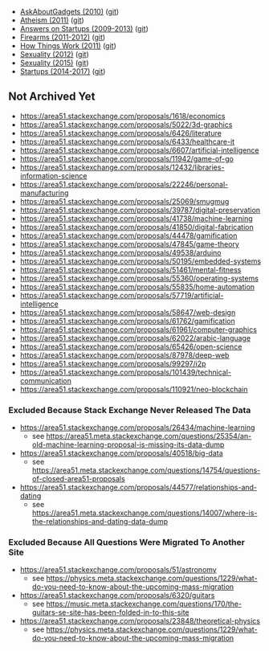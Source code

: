 - [AskAboutGadgets (2010)](https://collapsed-stacks.github.io/gadgets/)
  ([git](https://github.com/collapsed-stacks/gadgets/))
- [Atheism (2011)](https://collapsed-stacks.github.io/atheism/)
  ([git](https://github.com/collapsed-stacks/atheism/))
- [Answers on Startups (2009-2013)](https://collapsed-stacks.github.io/onstartups/)
  ([git](https://github.com/collapsed-stacks/onstartups/))
- [Firearms (2011-2012)](https://collapsed-stacks.github.io/firearms/)
  ([git](https://github.com/collapsed-stacks/firearms/))
- [How Things Work (2011)](https://collapsed-stacks.github.io/htw/)
  ([git](https://github.com/collapsed-stacks/htw/))
- [Sexuality (2012)](https://collapsed-stacks.github.io/sexuality/)
  ([git](https://github.com/collapsed-stacks/sexuality/))
- [Sexuality (2015)](https://collapsed-stacks.github.io/sexuality-2015/)
  ([git](https://github.com/collapsed-stacks/sexuality-2015/))
- [Startups (2014-2017)](https://collapsed-stacks.github.io/startups/)
  ([git](https://github.com/collapsed-stacks/startups/))

## Not Archived Yet

- <https://area51.stackexchange.com/proposals/1618/economics>
- <https://area51.stackexchange.com/proposals/5022/3d-graphics>
- <https://area51.stackexchange.com/proposals/6426/literature>
- <https://area51.stackexchange.com/proposals/6433/healthcare-it>
- <https://area51.stackexchange.com/proposals/6607/artificial-intelligence>
- <https://area51.stackexchange.com/proposals/11942/game-of-go>
- <https://area51.stackexchange.com/proposals/12432/libraries-information-science>
- <https://area51.stackexchange.com/proposals/22246/personal-manufacturing>
- <https://area51.stackexchange.com/proposals/25069/smugmug>
- <https://area51.stackexchange.com/proposals/39787/digital-preservation>
- <https://area51.stackexchange.com/proposals/41738/machine-learning>
- <https://area51.stackexchange.com/proposals/41850/digital-fabrication>
- <https://area51.stackexchange.com/proposals/44478/gamification>
- <https://area51.stackexchange.com/proposals/47845/game-theory>
- <https://area51.stackexchange.com/proposals/49538/arduino>
- <https://area51.stackexchange.com/proposals/50195/embedded-systems>
- <https://area51.stackexchange.com/proposals/51461/mental-fitness>
- <https://area51.stackexchange.com/proposals/55360/operating-systems>
- <https://area51.stackexchange.com/proposals/55835/home-automation>
- <https://area51.stackexchange.com/proposals/57719/artificial-intelligence>
- <https://area51.stackexchange.com/proposals/58647/web-design>
- <https://area51.stackexchange.com/proposals/61762/gamification>
- <https://area51.stackexchange.com/proposals/61961/computer-graphics>
- <https://area51.stackexchange.com/proposals/62022/arabic-language>
- <https://area51.stackexchange.com/proposals/65426/open-science>
- <https://area51.stackexchange.com/proposals/87978/deep-web>
- <https://area51.stackexchange.com/proposals/99297/i2p>
- <https://area51.stackexchange.com/proposals/101439/technical-communication>
- <https://area51.stackexchange.com/proposals/110921/neo-blockchain>

### Excluded Because Stack Exchange Never Released The Data

- <https://area51.stackexchange.com/proposals/26434/machine-learning>
  - see <https://area51.meta.stackexchange.com/questions/25354/an-old-machine-learning-proposal-is-missing-its-data-dump>
- <https://area51.stackexchange.com/proposals/40518/big-data>
  - see <https://area51.meta.stackexchange.com/questions/14754/questions-of-closed-area51-proposals>
- <https://area51.stackexchange.com/proposals/44577/relationships-and-dating>
  - see <https://area51.meta.stackexchange.com/questions/14007/where-is-the-relationships-and-dating-data-dump>

### Excluded Because All Questions Were Migrated To Another Site

- <https://area51.stackexchange.com/proposals/51/astronomy>
  - see <https://physics.meta.stackexchange.com/questions/1229/what-do-you-need-to-know-about-the-upcoming-mass-migration>
- <https://area51.stackexchange.com/proposals/6320/guitars>
  - see <https://music.meta.stackexchange.com/questions/170/the-guitars-se-site-has-been-folded-in-to-this-site>
- <https://area51.stackexchange.com/proposals/23848/theoretical-physics>
  - see <https://physics.meta.stackexchange.com/questions/1229/what-do-you-need-to-know-about-the-upcoming-mass-migration>
